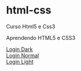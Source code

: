 # html-css
 Curso Html5 e Css3

 Aprendendo HTML5 e CSS3
 
<a href="https://egs74.github.io/html-css/projeto login_dark/index.html"> Login Dark</a> <br>
<a href="https://egs74.github.io/html-css/projeto login/index.html"> Login Normal </a><br>
<a href="https://egs74.github.io/html-css/projeto login_light/index.html"> Login Light </a>